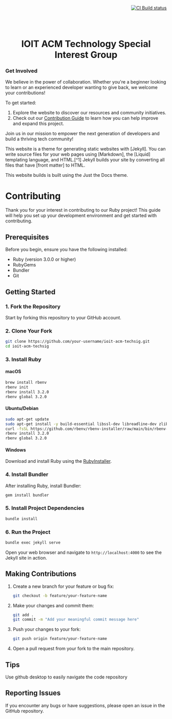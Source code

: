 <p align="right">
    <a href="https://github.com/just-the-docs/just-the-docs/actions/workflows/ci.yml"><img src="https://github.com/adimail/ioit-acm-techsig/actions/workflows/ci.yml/badge.svg" alt="CI Build status"></a>
</p>
<br><br>
<p align="center">
    <h1 align="center">IOIT ACM Technology Special Interest Group</h1>
</p>

### Get Involved

We believe in the power of collaboration. Whether you're a beginner looking to learn or an experienced developer wanting to give back, we welcome your contributions! 

To get started:
1. Explore the website to discover our resources and community initiatives.
2. Check out our [Contribution Guide](#contributing) to learn how you can help improve and expand this project.

Join us in our mission to empower the next generation of developers and build a thriving tech community!

This website is a theme for generating static websites with [Jekyll]. You can write source files for your web pages using [Markdown], the [Liquid] templating language, and HTML.[^1] Jekyll builds your site by converting all files that have [front matter] to HTML.

This website builds is built using the Just the Docs theme.

# Contributing

Thank you for your interest in contributing to our Ruby project! This guide will help you set up your development environment and get started with contributing.

## Prerequisites

Before you begin, ensure you have the following installed:
- Ruby (version 3.0.0 or higher)
- RubyGems
- Bundler
- Git

## Getting Started

### 1. Fork the Repository

Start by forking this repository to your GitHub account.

### 2. Clone Your Fork

```bash
git clone https://github.com/your-username/ioit-acm-techsig.git
cd ioit-acm-techsig
```

### 3. Install Ruby

#### macOS
```bash
brew install rbenv
rbenv init
rbenv install 3.2.0
rbenv global 3.2.0
```

#### Ubuntu/Debian
```bash
sudo apt-get update
sudo apt-get install -y build-essential libssl-dev libreadline-dev zlib1g-dev
curl -fsSL https://github.com/rbenv/rbenv-installer/raw/main/bin/rbenv-installer | bash
rbenv install 3.2.0
rbenv global 3.2.0
```

#### Windows
Download and install Ruby using the [RubyInstaller](https://rubyinstaller.org/).

### 4. Install Bundler

After installing Ruby, install Bundler:
```bash
gem install bundler
```

### 5. Install Project Dependencies

```bash
bundle install
```

### 6. Run the Project

```bash
bundle exec jekyll serve
```

Open your web browser and navigate to `http://localhost:4000` to see the Jekyll site in action.

## Making Contributions

1. Create a new branch for your feature or bug fix:
   ```bash
   git checkout -b feature/your-feature-name
   ```

2. Make your changes and commit them:
   ```bash
   git add .
   git commit -m "Add your meaningful commit message here"
   ```

3. Push your changes to your fork:
   ```bash
   git push origin feature/your-feature-name
   ```

4. Open a pull request from your fork to the main repository.

## Tips

Use github desktop to easily navigate the code repository

## Reporting Issues

If you encounter any bugs or have suggestions, please open an issue in the GitHub repository.
